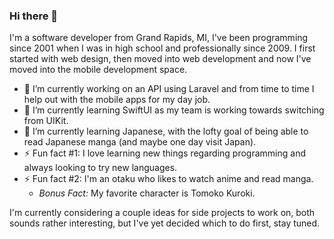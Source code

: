 ### Hi there 👋

I'm a software developer from Grand Rapids, MI, I've been programming since 2001 when I was in high school and professionally since 2009. I first started with web design, then moved into web development and now I've moved into the mobile development space.

- 🔭 I’m currently working on an API using Laravel and from time to time I help out with the mobile apps for my day job.
- 🌱 I’m currently learning SwiftUI as my team is working towards switching from UIKit.
- 🌱 I’m currently learning Japanese, with the lofty goal of being able to read Japanese manga (and maybe one day visit Japan).
- ⚡ Fun fact #1: I love learning new things regarding programming and always looking to try new languages.
- ⚡ Fun fact #2: I'm an otaku who likes to watch anime and read manga.
  - *Bonus Fact:* My favorite character is Tomoko Kuroki.

I'm currently considering a couple ideas for side projects to work on, both sounds rather interesting, but I've yet decided which to do first, stay tuned.

<!--
**eman1986/eman1986** is a ✨ _special_ ✨ repository because its `README.md` (this file) appears on your GitHub profile.

Here are some ideas to get you started:

- 🔭 I’m currently working on ...
- 🌱 I’m currently learning ...
- 👯 I’m looking to collaborate on ...
- 🤔 I’m looking for help with ...
- 💬 Ask me about ...
- 📫 How to reach me: ...
- 😄 Pronouns: ...
- ⚡ Fun fact: ...
-->
